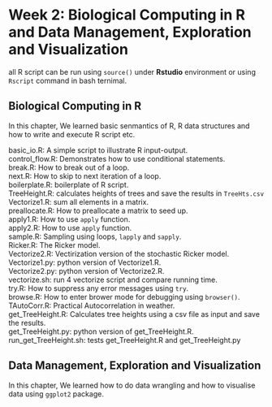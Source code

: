 # Week 2: Biological Computing in R and Data Management, Exploration and Visualization
all R script can be run using  `source()` under **Rstudio** environment or using `Rscript` command in bash ternimal.

## Biological Computing in R
In this chapter, We learned basic senmantics of R, R data structures and how to write and execute R script etc.

basic_io.R: A simple script to illustrate R input-output.   
control_flow.R: Demonstrates how to use conditional statements.   
break.R: How to break out of a loop.   
next.R: How to skip to next iteration of a loop.   
boilerplate.R: boilerplate of R script.   
TreeHeight.R: calculates heights of trees and save the results in `TreeHts.csv`   
Vectorize1.R: sum all elements in a matrix.   
preallocate.R: How to preallocate a matrix to seed up.   
apply1.R: How to use `apply` function.   
apply2.R: How to use `apply` function.   
sample.R: Sampling using loops, `lapply` and `sapply`.   
Ricker.R: The Ricker model.   
Vectorize2.R: Vectirization version of the stochastic Ricker model.   
Vectorize1.py: python version of Vectorize1.R.   
Vectorize2.py: python version of Vectorize2.R.   
vectorize.sh: run 4 vectorize script and compare running time.   
try.R: How to suppress any error messages using `try`.   
browse.R: How to enter brower mode for debugging using `browser()`.   
TAutoCorr.R: Practical Autocorrelation in weather.   
get_TreeHeight.R: Calculates tree heights using a csv file as input and save the results.   
get_TreeHeight.py: python version of get_TreeHeight.R.   
run_get_TreeHeight.sh: tests get_TreeHeight.R and get_TreeHeight.py









## Data Management, Exploration and Visualization
In this chapter, We learned how to do data wrangling and how to visualise data using `ggplot2` package.